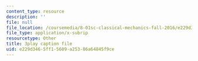 ```yaml
---
content_type: resource
description: ''
file: null
file_location: /coursemedia/8-01sc-classical-mechanics-fall-2016/e229d3465ff15609a25386a64845f9ce_89SjJv30kGU.vtt
file_type: application/x-subrip
resourcetype: Other
title: 3play caption file
uid: e229d346-5ff1-5609-a253-86a64845f9ce
---
```


